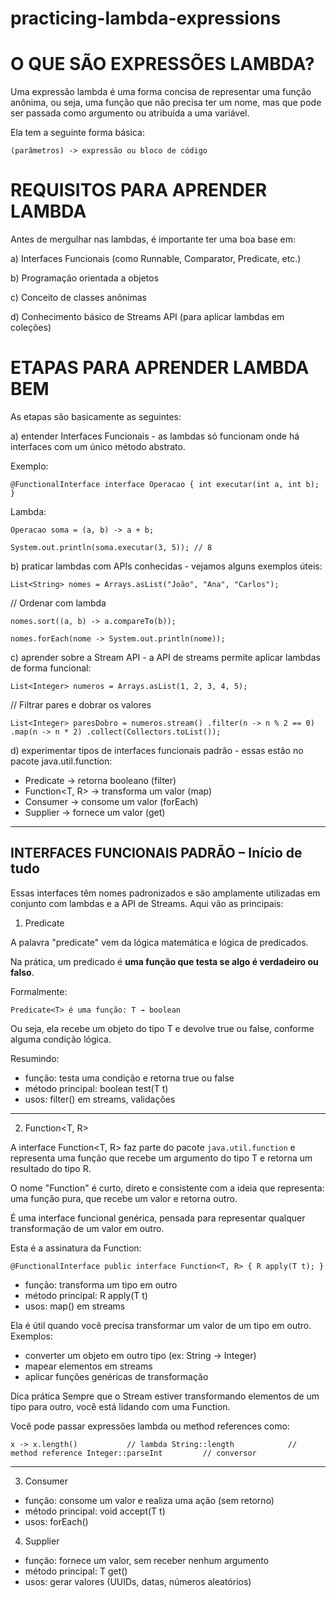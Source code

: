 # practicing-lambda-expressions

# **O QUE SÃO EXPRESSÕES LAMBDA?**

Uma expressão lambda é uma forma concisa de representar uma função anônima, ou seja, uma função que não precisa ter um nome, mas que pode ser passada como argumento ou atribuída a uma variável.

Ela tem a seguinte forma básica:

`(parâmetros) -> expressão ou bloco de código`

# **REQUISITOS PARA APRENDER LAMBDA**

Antes de mergulhar nas lambdas, é importante ter uma boa base em:

a) Interfaces Funcionais (como Runnable, Comparator<T>, Predicate<T>, etc.)

b) Programação orientada a objetos

c) Conceito de classes anônimas

d) Conhecimento básico de Streams API (para aplicar lambdas em coleções)


# **ETAPAS PARA APRENDER LAMBDA BEM**

As etapas são basicamente as seguintes:

a) entender Interfaces Funcionais - as lambdas só funcionam onde há interfaces com um único método abstrato.

Exemplo:

`@FunctionalInterface
interface Operacao {
    int executar(int a, int b);
}`

Lambda:

`Operacao soma = (a, b) -> a + b;`

`System.out.println(soma.executar(3, 5)); // 8`

b) praticar lambdas com APIs conhecidas - vejamos alguns exemplos úteis:

`List<String> nomes = Arrays.asList("João", "Ana", "Carlos");`

// Ordenar com lambda

`nomes.sort((a, b) -> a.compareTo(b));`

`nomes.forEach(nome -> System.out.println(nome));`

c) aprender sobre a Stream API - a API de streams permite aplicar lambdas de forma funcional:

`List<Integer> numeros = Arrays.asList(1, 2, 3, 4, 5);`

// Filtrar pares e dobrar os valores

`List<Integer> paresDobro = numeros.stream()
.filter(n -> n % 2 == 0)
.map(n -> n * 2)
.collect(Collectors.toList());`

d) experimentar tipos de interfaces funcionais padrão - essas estão no pacote java.util.function:
- Predicate<T> → retorna booleano (filter)
- Function<T, R> → transforma um valor (map)
- Consumer<T> → consome um valor (forEach)
- Supplier<T> → fornece um valor (get)

----

## INTERFACES FUNCIONAIS PADRÃO – Início de tudo

Essas interfaces têm nomes padronizados e são amplamente utilizadas em conjunto com lambdas e a API de Streams. Aqui vão as principais:

1. Predicate<T>

A palavra "predicate" vem da lógica matemática e lógica de predicados.

Na prática, um predicado é **uma função que testa se algo é verdadeiro ou falso**.

Formalmente:

`Predicate<T> é uma função: T → boolean`

Ou seja, ela recebe um objeto do tipo T e devolve true ou false, conforme alguma condição lógica.

Resumindo:

- função: testa uma condição e retorna true ou false
- método principal: boolean test(T t)
- usos: filter() em streams, validações

----

2. Function<T, R>

A interface Function<T, R> faz parte do pacote `java.util.function` e representa uma função que recebe um argumento do tipo T e retorna um resultado do tipo R.

O nome "Function" é curto, direto e consistente com a ideia que representa: uma função pura, que recebe um valor e retorna outro.

É uma interface funcional genérica, pensada para representar qualquer transformação de um valor em outro.

Esta é a assinatura da Function:

`@FunctionalInterface
public interface Function<T, R> {
    R apply(T t);
}
`

- função: transforma um tipo em outro
- método principal: R apply(T t)
- usos: map() em streams

Ela é útil quando você precisa transformar um valor de um tipo em outro. Exemplos:

- converter um objeto em outro tipo (ex: String → Integer)
- mapear elementos em streams
- aplicar funções genéricas de transformação

Dica prática
Sempre que o Stream estiver transformando elementos de um tipo para outro, você está lidando com uma Function.

Você pode passar expressões lambda ou method references como:

`
x -> x.length()           // lambda
String::length            // method reference
Integer::parseInt         // conversor
`

----

3. Consumer<T>
- função: consome um valor e realiza uma ação (sem retorno)
- método principal: void accept(T t)
- usos: forEach()

4. Supplier<T>
- função: fornece um valor, sem receber nenhum argumento
- método principal: T get()
- usos: gerar valores (UUIDs, datas, números aleatórios)
